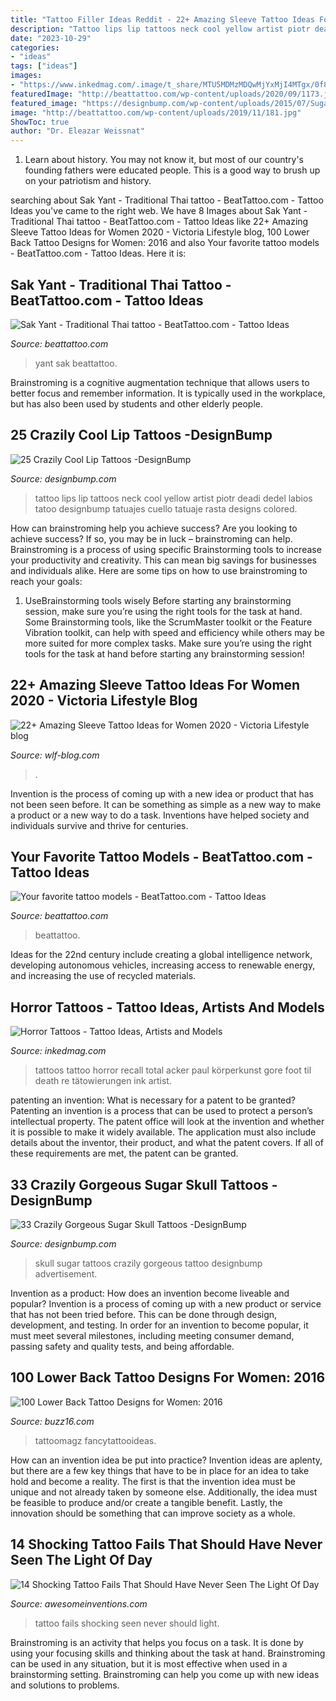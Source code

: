```yaml
---
title: "Tattoo Filler Ideas Reddit - 22+ Amazing Sleeve Tattoo Ideas For Women 2020"
description: "Tattoo lips lip tattoos neck cool yellow artist piotr deadi dedel labios tatoo designbump tatuajes cuello tatuaje rasta designs colored"
date: "2023-10-29"
categories:
- "ideas"
tags: ["ideas"]
images:
- "https://www.inkedmag.com/.image/t_share/MTU5MDMzMDQwMjYxMjI4MTgx/0f8dd6feb1ccc3a0ebb28431eaf79672.jpg"
featuredImage: "http://beattattoo.com/wp-content/uploads/2020/09/1173.jpg"
featured_image: "https://designbump.com/wp-content/uploads/2015/07/Sugar-skull-tattoo.jpg"
image: "http://beattattoo.com/wp-content/uploads/2019/11/181.jpg"
ShowToc: true
author: "Dr. Eleazar Weissnat"
---
```



1) Learn about history. You may not know it, but most of our country's founding fathers were educated people. This is a good way to brush up on your patriotism and history. 

	

		
searching about Sak Yant - Traditional Thai tattoo - BeatTattoo.com - Tattoo Ideas you've came to the right web. We have 8 Images about Sak Yant - Traditional Thai tattoo - BeatTattoo.com - Tattoo Ideas like 22+ Amazing Sleeve Tattoo Ideas for Women 2020 - Viсtoria Lifestyle blog, 100 Lower Back Tattoo Designs for Women: 2016 and also Your favorite tattoo models - BeatTattoo.com - Tattoo Ideas. Here it is:
		
    
## Sak Yant - Traditional Thai Tattoo - BeatTattoo.com - Tattoo Ideas

<img loading=lazy src="http://beattattoo.com/wp-content/uploads/2020/09/1173.jpg" onerror="this.onerror=null;this.src='https://tse1.mm.bing.net/th?id=OIP.Wv5k_JSTl4CaQ4jHsE3npAHaJQ&amp;pid=15.1';" alt="Sak Yant - Traditional Thai tattoo - BeatTattoo.com - Tattoo Ideas">

_Source: beattattoo.com_

>yant sak beattattoo. 

	

Brainstroming is a cognitive augmentation technique that allows users to better focus and remember information. It is typically used in the workplace, but has also been used by students and other elderly people.

    
## 25 Crazily Cool Lip Tattoos -DesignBump

<img loading=lazy src="https://designbump.com/wp-content/uploads/2015/12/25-Lip-Tattoos-inspiration-33.jpg" onerror="this.onerror=null;this.src='https://tse3.mm.bing.net/th?id=OIP.fM_nHpOtxypQGZKRO4jVVQHaJ6&amp;pid=15.1';" alt="25 Crazily Cool Lip Tattoos -DesignBump">

_Source: designbump.com_

>tattoo lips lip tattoos neck cool yellow artist piotr deadi dedel labios tatoo designbump tatuajes cuello tatuaje rasta designs colored. 

	

How can brainstroming help you achieve success?
Are you looking to achieve success? If so, you may be in luck – brainstroming can help. Brainstroming is a process of using specific Brainstorming tools to increase your productivity and creativity. This can mean big savings for businesses and individuals alike. Here are some tips on how to use brainstroming to reach your goals: 
1. UseBrainstorming tools wisely 
Before starting any brainstorming session, make sure you’re using the right tools for the task at hand. Some Brainstorming tools, like the ScrumMaster toolkit or the Feature Vibration toolkit, can help with speed and efficiency while others may be more suited for more complex tasks. Make sure you’re using the right tools for the task at hand before starting any brainstorming session! 

    
## 22+ Amazing Sleeve Tattoo Ideas For Women 2020 - Viсtoria Lifestyle Blog

<img loading=lazy src="https://wlf-blog.com/wp-content/uploads/2020/04/13.SleeveTattoo.22.jpg" onerror="this.onerror=null;this.src='https://tse2.mm.bing.net/th?id=OIP._0ubn1TnVNCIVedjrCyh7QAAAA&amp;pid=15.1';" alt="22+ Amazing Sleeve Tattoo Ideas for Women 2020 - Viсtoria Lifestyle blog">

_Source: wlf-blog.com_

>. 

	

Invention is the process of coming up with a new idea or product that has not been seen before. It can be something as simple as a new way to make a product or a new way to do a task. Inventions have helped society and individuals survive and thrive for centuries.

    
## Your Favorite Tattoo Models - BeatTattoo.com - Tattoo Ideas

<img loading=lazy src="http://beattattoo.com/wp-content/uploads/2019/11/181.jpg" onerror="this.onerror=null;this.src='https://tse1.mm.bing.net/th?id=OIP.t5vJl6Vr9jswF2dCnQFaWQHaLi&amp;pid=15.1';" alt="Your favorite tattoo models - BeatTattoo.com - Tattoo Ideas">

_Source: beattattoo.com_

>beattattoo. 

	

Ideas for the 22nd century include creating a global intelligence network, developing autonomous vehicles, increasing access to renewable energy, and increasing the use of recycled materials.

    
## Horror Tattoos - Tattoo Ideas, Artists And Models

<img loading=lazy src="https://www.inkedmag.com/.image/t_share/MTU5MDMzMDQwMjYxMjI4MTgx/0f8dd6feb1ccc3a0ebb28431eaf79672.jpg" onerror="this.onerror=null;this.src='https://tse4.mm.bing.net/th?id=OIP.pzNoehJ-E3yCO6vJsFyxiAHaMj&amp;pid=15.1';" alt="Horror Tattoos - Tattoo Ideas, Artists and Models">

_Source: inkedmag.com_

>tattoos tattoo horror recall total acker paul körperkunst gore foot til death re tätowierungen ink artist. 

	

patenting an invention: What is necessary for a patent to be granted?
Patenting an invention is a process that can be used to protect a person’s intellectual property. The patent office will look at the invention and whether it is possible to make it widely available. The application must also include details about the inventor, their product, and what the patent covers. If all of these requirements are met, the patent can be granted.

    
## 33 Crazily Gorgeous Sugar Skull Tattoos -DesignBump

<img loading=lazy src="https://designbump.com/wp-content/uploads/2015/07/Sugar-skull-tattoo.jpg" onerror="this.onerror=null;this.src='https://tse1.mm.bing.net/th?id=OIP.zxK7Y5-iXoE9SkvdQf8QdAHaK8&amp;pid=15.1';" alt="33 Crazily Gorgeous Sugar Skull Tattoos -DesignBump">

_Source: designbump.com_

>skull sugar tattoos crazily gorgeous tattoo designbump advertisement. 

	

Invention as a product: How does an invention become liveable and popular?
Invention is a process of coming up with a new product or service that has not been tried before. This can be done through design, development, and testing. In order for an invention to become popular, it must meet several milestones, including meeting consumer demand, passing safety and quality tests, and being affordable.

    
## 100 Lower Back Tattoo Designs For Women: 2016

<img loading=lazy src="https://buzz16.com/wp-content/uploads/2015/05/Lower-Back-Tattoo-Design-for-Women1-48.jpg" onerror="this.onerror=null;this.src='https://tse1.mm.bing.net/th?id=OIP.14nHFO1A4ttvuNrgZfERswHaLB&amp;pid=15.1';" alt="100 Lower Back Tattoo Designs for Women: 2016">

_Source: buzz16.com_

>tattoomagz fancytattooideas. 

	

How can an invention idea be put into practice?
Invention ideas are aplenty, but there are a few key things that have to be in place for an idea to take hold and become a reality. The first is that the invention idea must be unique and not already taken by someone else. Additionally, the idea must be feasible to produce and/or create a tangible benefit. Lastly, the innovation should be something that can improve society as a whole.

    
## 14 Shocking Tattoo Fails That Should Have Never Seen The Light Of Day

<img loading=lazy src="https://www.awesomeinventions.com/wp-content/uploads/2016/02/tattoo-fails-nascar.jpg" onerror="this.onerror=null;this.src='https://tse3.mm.bing.net/th?id=OIP.pPE19KQ1tIbMLYolMyyRKwHaIu&amp;pid=15.1';" alt="14 Shocking Tattoo Fails That Should Have Never Seen The Light Of Day">

_Source: awesomeinventions.com_

>tattoo fails shocking seen never should light. 

	

Brainstroming is an activity that helps you focus on a task. It is done by using your focusing skills and thinking about the task at hand. Brainstroming can be used in any situation, but it is most effective when used in a brainstorming setting. Brainstroming can help you come up with new ideas and solutions to problems.

